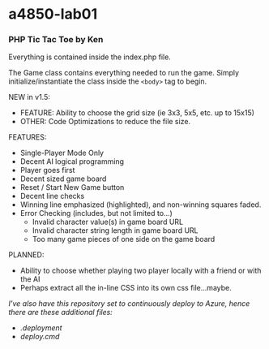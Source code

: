 # a4850-lab01
### PHP Tic Tac Toe by Ken

Everything is contained inside the index.php file.

The Game class contains everything needed to run the game.  Simply initialize/instantiate the class inside the `<body>` tag to begin.

NEW in v1.5:
* FEATURE:  Ability to choose the grid size (ie 3x3, 5x5, etc. up to 15x15)
* OTHER:  Code Optimizations to reduce the file size.

FEATURES:
* Single-Player Mode Only
* Decent AI logical programming
* Player goes first
* Decent sized game board
* Reset / Start New Game button
* Decent line checks
* Winning line emphasized (highlighted), and non-winning squares faded.
* Error Checking (includes, but not limited to...)
  * Invalid character value(s) in game board URL
  * Invalid character string length in game board URL
  * Too many game pieces of one side on the game board

PLANNED:
* Ability to choose whether playing two player locally with a friend or with the AI
* Perhaps extract all the in-line CSS into its own css file...maybe.

_I've also have this repository set to continuously deploy to Azure, hence there are these additional files:_
* _.deployment_
* _deploy.cmd_